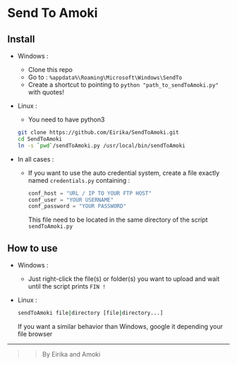Send To Amoki
===========
Install
-------
* Windows :
	* Clone this repo
	* Go to : `%appdata%\Roaming\Microsoft\Windows\SendTo`
	* Create a shortcut to pointing to `python "path_to_sendToAmoki.py"` with quotes!


* Linux :
    * You need to have python3
	```sh
	git clone https://github.com/Eirika/SendToAmoki.git 
	cd SendToAmoki
	ln -s `pwd`/sendToAmoki.py /usr/local/bin/sendToAmoki
	```


* In all cases :
    * If you want to use the auto credential system, create a file exactly named `credentials.py` containing :
		
		```python
		conf_host = "URL / IP TO YOUR FTP HOST"
		conf_user = "YOUR USERNAME"
		conf_password = "YOUR PASSWORD"
        ``` 
        This file need to be located in the same directory of the script `sendToAmoki.py`

How to use
----------
* Windows :
	* Just right-click the file(s) or folder(s) you want to upload and wait until the script prints `FIN !`


* Linux :
	```sh
	sendToAmoki file|directory [file|directory...]
	```
	If you want a similar behavior than Windows, google it depending your file browser


---
>> By Eirika and Amoki
 
